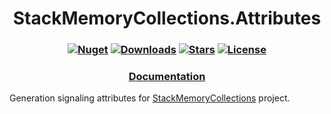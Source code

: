 <h1 align="center">
  <a>StackMemoryCollections.Attributes</a>
</h1>

<h3 align="center">

  [![Nuget](https://img.shields.io/nuget/v/StackMemoryCollections.Attributes?logo=StackMemoryCollections.Attributes)](https://www.nuget.org/packages/StackMemoryCollections.Attributes/)
  [![Downloads](https://img.shields.io/nuget/dt/StackMemoryCollections.Attributes.svg)](https://www.nuget.org/packages/StackMemoryCollections.Attributes/)
  [![Stars](https://img.shields.io/github/stars/SoftStoneDevelop/StackMemoryCollections.Attributes?color=brightgreen)](https://github.com/SoftStoneDevelop/StackMemoryCollections.Attributes/stargazers)
  [![License](https://img.shields.io/badge/license-MIT-blue.svg)](LICENSE)

</h3>

<h3 align="center">
  <a href="https://github.com/SoftStoneDevelop/StackMemoryCollections.Attributes/blob/main/Documentation/Readme.md">Documentation</a>
</h3>

Generation signaling attributes for [StackMemoryCollections](https://github.com/SoftStoneDevelop/StackMemoryCollections) project.
